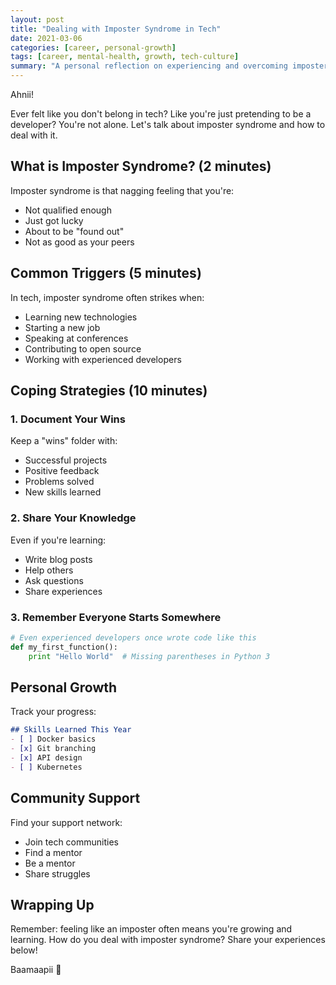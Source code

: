```yaml
---
layout: post
title: "Dealing with Imposter Syndrome in Tech"
date: 2021-03-06
categories: [career, personal-growth]
tags: [career, mental-health, growth, tech-culture]
summary: "A personal reflection on experiencing and overcoming imposter syndrome in the tech industry, with practical coping strategies."
---
```


Ahnii!

Ever felt like you don't belong in tech? Like you're just pretending to be a developer? You're not alone. Let's talk about imposter syndrome and how to deal with it.

## What is Imposter Syndrome? (2 minutes)

Imposter syndrome is that nagging feeling that you're:
- Not qualified enough
- Just got lucky
- About to be "found out"
- Not as good as your peers

## Common Triggers (5 minutes)

In tech, imposter syndrome often strikes when:
- Learning new technologies
- Starting a new job
- Speaking at conferences
- Contributing to open source
- Working with experienced developers

## Coping Strategies (10 minutes)

### 1. Document Your Wins
Keep a "wins" folder with:
- Successful projects
- Positive feedback
- Problems solved
- New skills learned

### 2. Share Your Knowledge
Even if you're learning:
- Write blog posts
- Help others
- Ask questions
- Share experiences

### 3. Remember Everyone Starts Somewhere
```python
# Even experienced developers once wrote code like this
def my_first_function():
    print "Hello World"  # Missing parentheses in Python 3
```

## Personal Growth

Track your progress:
```markdown
## Skills Learned This Year
- [ ] Docker basics
- [x] Git branching
- [x] API design
- [ ] Kubernetes
```

## Community Support

Find your support network:
- Join tech communities
- Find a mentor
- Be a mentor
- Share struggles

## Wrapping Up

Remember: feeling like an imposter often means you're growing and learning. How do you deal with imposter syndrome? Share your experiences below!

Baamaapii 👋

